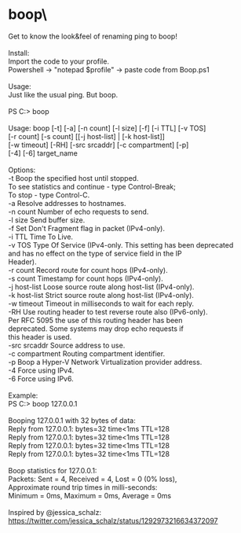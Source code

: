 # boop\
Get to know the look&amp;feel of renaming ping to boop!\
\
Install: \
Import the code to your profile.\
Powershell -> "notepad $profile" -> paste code from Boop.ps1\
\
Usage:\
Just like the usual ping. But boop.\
\
PS C:\> boop\
\
Usage: boop [-t] [-a] [-n count] [-l size] [-f] [-i TTL] [-v TOS]\
            [-r count] [-s count] [[-j host-list] | [-k host-list]]\
            [-w timeout] [-RH] [-src srcaddr] [-c compartment] [-p]\
            [-4] [-6] target_name\
\
Options:\
    -t             Boop the specified host until stopped.\
                   To see statistics and continue - type Control-Break;\
                   To stop - type Control-C.\
    -a             Resolve addresses to hostnames.\
    -n count       Number of echo requests to send.\
    -l size        Send buffer size.\
    -f             Set Don't Fragment flag in packet (IPv4-only).\
    -i TTL         Time To Live.\
    -v TOS         Type Of Service (IPv4-only. This setting has been deprecated\
                   and has no effect on the type of service field in the IP\
                   Header).\
    -r count       Record route for count hops (IPv4-only).\
    -s count       Timestamp for count hops (IPv4-only).\
    -j host-list   Loose source route along host-list (IPv4-only).\
    -k host-list   Strict source route along host-list (IPv4-only).\
    -w timeout     Timeout in milliseconds to wait for each reply.\
    -RH            Use routing header to test reverse route also (IPv6-only).\
                   Per RFC 5095 the use of this routing header has been\
                   deprecated. Some systems may drop echo requests if\
                   this header is used.\
    -src srcaddr   Source address to use.\
    -c compartment Routing compartment identifier.\
    -p             Boop a Hyper-V Network Virtualization provider address.\
    -4             Force using IPv4.\
    -6             Force using IPv6.\
\
Example:\
PS C:\> boop 127.0.0.1\
\
Booping 127.0.0.1 with 32 bytes of data:\
Reply from 127.0.0.1: bytes=32 time<1ms TTL=128\
Reply from 127.0.0.1: bytes=32 time<1ms TTL=128\
Reply from 127.0.0.1: bytes=32 time<1ms TTL=128\
Reply from 127.0.0.1: bytes=32 time<1ms TTL=128\
\
Boop statistics for 127.0.0.1:\
    Packets: Sent = 4, Received = 4, Lost = 0 (0% loss),\
Approximate round trip times in milli-seconds:\
    Minimum = 0ms, Maximum = 0ms, Average = 0ms\
\
Inspired by @jessica_schalz: https://twitter.com/jessica_schalz/status/1292973216634372097
